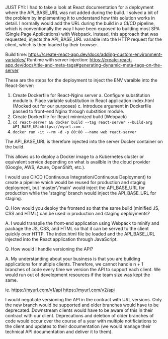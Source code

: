 
JUST FYI: I had to take a look at React documentation for a deployment where the API_BASE_URL was not added during the build. I solved a bit of the problem by implementing it to understand how this solution works in detail. I normally would add the URL during the build in a CI/CD pipeline, which is conventionally the way I have been exposed to building most SPA (Single Page Applications) with Webpack. Instead, this approach that was requested, injects the API_BASE_URL variable into the HTTP request for the client, which is then loaded by their browser.

Build time: https://create-react-app.dev/docs/adding-custom-environment-variables/
Runtime with server injection: https://create-react-app.dev/docs/title-and-meta-tags#generating-dynamic-meta-tags-on-the-server

These are the steps for the deployment to inject the ENV varaible into the React-Server:

1. Create Dockerfile for React-Nginx server
  a. Configure substitution module
  b. Place variable substitution in React application index.html (Mocked out for our purposes)
  c. Introduce argument in Dockerfile passed to front-end Nginx through substition module.
2. Create Dockerfile for React minimized build (Webpack)
3. `cd react-server && docker build --tag react-server --build-arg API_BASE_URL=https://myurl.com .`
4. `docker run -it --rm -d -p 80:80 --name web react-server`

The API_BASE_URL is therefore injected into the server Docker container on the build.

This allows us to deploy a Docker image to a Kubernetes cluster or equivalent service depending on what is availble in the cloud provider (Google, AWS, Azure, OpenShift, etc.).

I would use CI/CD (Continuous Integration/Continuous Deployment) to create a pipeline which would be reused for production and staging deployment, but 'master'/'main' would inject the API_BASE_URL for production while the 'staging' branch would inject the API_BASE_URL for staging.

Q. How would you deploy the frontend so that the same build (minified JS, CSS
and HTML) can be used in production and staging deployments?

A. I would transpile the front-end application using Webpack to minify and package the JS, CSS, and HTML so that it can be served to the client quickly over HTTP. The index.html file be loaded and the API_BASE_URL injected into the React application through JavaScript.

Q. How would I handle versioning the API?

A. My understanding about your business is that you are building applications for multiple clients. Therefore, we cannot handle n + 1 branches of code every time we version the API to support each client. We would run out of development resources if the team size was kept the same.

ie. https://myurl.com/v1/api
    https://myurl.com/v2/api

I would negotiate versioning the API in the contract with URL versions. Only the new branch would be supported and older branches would have to be deprecated. Downstream clients would have to be aware of this in their contract with our client. Deprecations and deletion of older branches of code would occur over the course of a year with multiple notificiations to the client and updates to their documentation (we would manage their technical API documentation and deliver it to them).